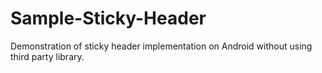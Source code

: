 # Sample-Sticky-Header
Demonstration of sticky header implementation on Android without using third party library.
